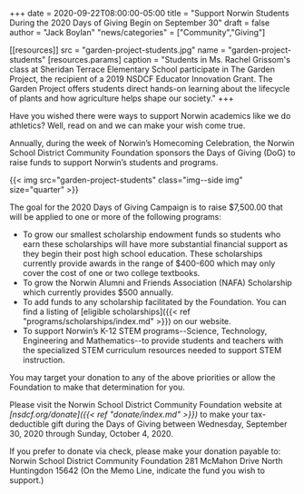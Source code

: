 +++
date = 2020-09-22T08:00:00-05:00
title = "Support Norwin Students During the 2020 Days of Giving Begin on September 30"
draft = false
author = "Jack Boylan"
"news/categories" = ["Community","Giving"]
 
 [[resources]]
   src = "garden-project-students.jpg"
   name = "garden-project-students"
   [resources.params]
     caption = "Students in Ms. Rachel Grissom's class at Sheridan Terrace Elementary School participate in The Garden Project, the recipient of a 2019 NSDCF Educator Innovation Grant. The Garden Project offers students direct hands-on learning about the lifecycle of plants and how agriculture helps shape our society."
+++

Have you wished there were ways to support Norwin academics like we do athletics?  Well, read on and we can make your wish come true.

Annually, during the week of Norwin’s Homecoming Celebration, the Norwin School District Community Foundation sponsors the Days of Giving (DoG) to raise funds to support Norwin’s students and programs.<!--more-->

{{< img src="garden-project-students" class="img--side img" size="quarter" >}}

The goal for the 2020 Days of Giving Campaign is to raise $7,500.00 that will be applied to one or more of the following programs:

* To grow our smallest scholarship endowment funds so students who earn these scholarships will have more substantial financial support as they begin their post high school education.  These scholarships currently provide awards in the range of $400-600 which may only cover the cost of one or two college textbooks.
* To grow the Norwin Alumni and Friends Association (NAFA) Scholarship which currently provides $500 annually.  
* To add funds to any scholarship facilitated by the Foundation.  You can find a listing of [eligible scholarships]({{< ref "programs/scholarships/index.md" >}}) on our website.
* To support Norwin’s K-12 STEM programs--Science, Technology, Engineering and Mathematics--to provide students and teachers with the specialized STEM curriculum resources needed to support STEM instruction.

You may target your donation to any of the above priorities or allow the Foundation to make that determination for you.

Please visit the Norwin School District Community Foundation website at *[nsdcf.org/donate]({{< ref "donate/index.md" >}})* to make your tax-deductible gift during the Days of Giving between Wednesday, September 30, 2020 through Sunday, October 4, 2020.

If you prefer to donate via check, please make your donation payable to:  Norwin School District Community Foundation 281 McMahon Drive North Huntingdon 15642 (On the Memo Line, indicate the fund you wish to support.)
